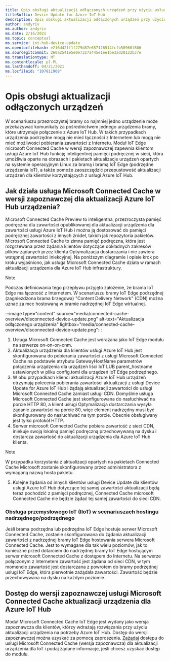 ```yaml
---
title: Opis obsługi aktualizacji odłączonych urządzeń przy użyciu usługi Microsoft Connected Cache | Microsoft Docs
titleSuffix: Device Update for Azure IoT Hub
description: Opis obsługi aktualizacji odłączonych urządzeń przy użyciu usługi Microsoft Connected Cache
author: andyriv
ms.author: andyriv
ms.date: 2/16/2021
ms.topic: conceptual
ms.service: iot-hub-device-update
ms.openlocfilehash: e216d42ff1f279d87e657126514fcfb50960f806
ms.sourcegitcommit: 260a2541e5e0e7327a445e1ee1be3ad20122b37e
ms.translationtype: MT
ms.contentlocale: pl-PL
ms.lasthandoff: 04/21/2021
ms.locfileid: "107811908"
---
```

# <a name="understand-support-for-disconnected-device-updates"></a>Opis obsługi aktualizacji odłączonych urządzeń

W scenariuszu przezroczystej bramy co najmniej jedno urządzenie może przekazywać komunikaty za pośrednictwem jednego urządzenia bramy, które utrzymuje połączenie z Azure IoT Hub. W takich przypadkach urządzenia podrzędne mogą nie mieć łączności z Internetem lub mogą nie mieć możliwości pobierania zawartości z Internetu. Moduł IoT Edge microsoft Connected Cache w wersji zapoznawczej zapewnia klientom usługi Azure IoT Hub funkcję inteligentnej pamięci podręcznej w sieci, która umożliwia oparte na obrazach i pakietach aktualizacje urządzeń opartych na systemie operacyjnym Linux za bramą i bramą IoT Edge (podrzędne urządzenia IoT), a także pomoże zaoszczędzić przepustowość aktualizacji urządzeń dla klientów korzystających z usługi Azure IoT Hub.

## <a name="how-does-microsoft-connected-cache-preview-for-device-update-for-azure-iot-hub-work"></a>Jak działa usługa Microsoft Connected Cache w wersji zapoznawczej dla aktualizacji Azure IoT Hub urządzenia?

Microsoft Connected Cache Preview to inteligentna, przezroczysta pamięć podręczna dla zawartości opublikowanej dla aktualizacji urządzenia dla zawartości usługi Azure IoT Hub i można ją dostosować do pamięci podręcznej zawartości z innych źródeł, takich jak repozytoria pakietów. Microsoft Connected Cache to zimna pamięć podręczna, która jest rozgrzewana przez żądania klientów dotyczące dokładnych zakresów plików żądanych przez klienta Optymalizacja dostarczania i nie zawiera wstępnej zawartości iniekcyjnej. Na poniższym diagramie i opisie krok po kroku wyjaśniono, jak usługa Microsoft Connected Cache działa w ramach aktualizacji urządzenia dla Azure IoT Hub infrastruktury.

>[!Note]
>Podczas definiowania tego przepływu przyjęto założenie, że brama IoT Edge ma łączność z Internetem. W scenariuszu bramy IoT Edge podrzędnej (zagnieżdżona brama brzegowa) "Content Delivery Network" (CDN) można uznać za mcc hostowaną w bramie nadrzędnej IoT Edge wirtualnej.

  :::image type="content" source="media/connected-cache-overview/disconnected-device-update.png" alt-text="Aktualizacja odłączonego urządzenia" lightbox="media/connected-cache-overview/disconnected-device-update.png":::

1. Usługa Microsoft Connected Cache jest wdrażana jako IoT Edge modułu na serwerze on-on-on-onm.
2. Aktualizacja urządzenia dla klientów usługi Azure IoT Hub jest skonfigurowana do pobierania zawartości z usługi Microsoft Connected Cache na podstawie atrybutu GatewayHostName parametrów połączenia urządzenia dla urządzeń liści IoT LUB parent_hostname ustawionych w pliku config.toml dla urządzeń IoT Edge podrzędnego. 
3. W obu przypadkach klienci aktualizacji Azure IoT Hub urządzeń otrzymują polecenia pobierania zawartości aktualizacji z usługi Device Update for Azure IoT Hub i żądają aktualizacji zawartości do usługi Microsoft Connected Cache zamiast usługi CDN. Domyślnie usługa Microsoft Connected Cache jest skonfigurowana do nasłuchiwać na porcie HTTP 80, a klient usługi Optymalizacja dostarczania wysyła żądanie zawartości na porcie 80, więc element nadrzędny musi być skonfigurowany do nasłuchiwać na tym porcie.  Obecnie obsługiwany jest tylko protokół HTTP.
4. Serwer microsoft Connected Cache pobiera zawartość z sieci CDN, iniekuje swoją lokalną pamięć podręczną przechowywaną na dysku i dostarcza zawartość do aktualizacji urządzenia dla Azure IoT Hub klienta.
   
>[!Note]
>W przypadku korzystania z aktualizacji opartych na pakietach Connected Cache Microsoft zostanie skonfigurowany przez administratora z wymaganą nazwą hosta pakietu.

5. Kolejne żądania od innych klientów usługi Device Update dla klientów usługi Azure IoT Hub dotyczące tej samej zawartości aktualizacji będą teraz pochodzić z pamięci podręcznej, Connected Cache microsoft Connected Cache nie będzie żądać tej samej zawartości do sieci CDN.

### <a name="supporting-industrial-iot-iiot-with-parentchild-hosting-scenarios"></a>Obsługa przemysłowego IoT (IIoT) w scenariuszach hostingu nadrzędnego/podrzędnego

Jeśli brama podrzędna lub podrzędna IoT Edge hostuje serwer Microsoft Connected Cache, zostanie skonfigurowana do żądania aktualizacji zawartości z nadrzędnej bramy IoT Edge hostowania serwera Microsoft Connected Cache. Jest to wymagane dla tak wielu poziomów, jak to konieczne przed dotarciem do nadrzędnej bramy IoT Edge hostującym serwer microsoft Connected Cache z dostępem do Internetu. Na serwerze połączonym z Internetem zawartość jest żądana od sieci CDN, w tym momencie zawartość jest dostarczana z powrotem do bramy podrzędnej usługi IoT Edge, która pierwotnie zażądała zawartości. Zawartość będzie przechowywana na dysku na każdym poziomie.

## <a name="access-to-the-microsoft-connected-cache-preview-for-device-update-for-azure-iot-hub"></a>Dostęp do wersji zapoznawczej usługi Microsoft Connected Cache aktualizacji urządzenia dla Azure IoT Hub

Moduł Microsoft Connected Cache IoT Edge jest wydany jako wersja zapoznawcza dla klientów, którzy wdrażają rozwiązania przy użyciu aktualizacji urządzenia na potrzeby Azure IoT Hub. Dostęp do wersji zapoznawczej można uzyskać za pomocą zaproszenia. [Zażądaj](https://aka.ms/MCCForDeviceUpdateForIoT) dostępu do usługi Microsoft Connected Cache (wersja zapoznawcza) dla aktualizacji urządzenia dla IoT i podaj żądane informacje, jeśli chcesz uzyskać dostęp do modułu.
